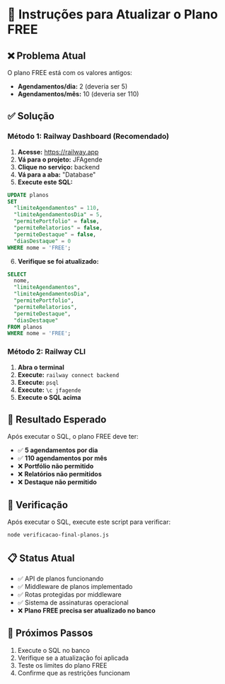 # 🔧 Instruções para Atualizar o Plano FREE

## ❌ Problema Atual
O plano FREE está com os valores antigos:
- **Agendamentos/dia:** 2 (deveria ser 5)
- **Agendamentos/mês:** 10 (deveria ser 110)

## ✅ Solução

### Método 1: Railway Dashboard (Recomendado)

1. **Acesse:** https://railway.app
2. **Vá para o projeto:** JFAgende
3. **Clique no serviço:** backend
4. **Vá para a aba:** "Database"
5. **Execute este SQL:**

```sql
UPDATE planos 
SET 
  "limiteAgendamentos" = 110,
  "limiteAgendamentosDia" = 5,
  "permitePortfolio" = false,
  "permiteRelatorios" = false,
  "permiteDestaque" = false,
  "diasDestaque" = 0
WHERE nome = 'FREE';
```

6. **Verifique se foi atualizado:**

```sql
SELECT 
  nome,
  "limiteAgendamentos",
  "limiteAgendamentosDia",
  "permitePortfolio",
  "permiteRelatorios",
  "permiteDestaque",
  "diasDestaque"
FROM planos 
WHERE nome = 'FREE';
```

### Método 2: Railway CLI

1. **Abra o terminal**
2. **Execute:** `railway connect backend`
3. **Execute:** `psql`
4. **Execute:** `\c jfagende`
5. **Execute o SQL acima**

## 🎯 Resultado Esperado

Após executar o SQL, o plano FREE deve ter:
- ✅ **5 agendamentos por dia**
- ✅ **110 agendamentos por mês**
- ❌ **Portfólio não permitido**
- ❌ **Relatórios não permitidos**
- ❌ **Destaque não permitido**

## 🧪 Verificação

Após executar o SQL, execute este script para verificar:

```bash
node verificacao-final-planos.js
```

## 📋 Status Atual

- ✅ API de planos funcionando
- ✅ Middleware de planos implementado
- ✅ Rotas protegidas por middleware
- ✅ Sistema de assinaturas operacional
- ❌ **Plano FREE precisa ser atualizado no banco**

## 🚀 Próximos Passos

1. Execute o SQL no banco
2. Verifique se a atualização foi aplicada
3. Teste os limites do plano FREE
4. Confirme que as restrições funcionam
